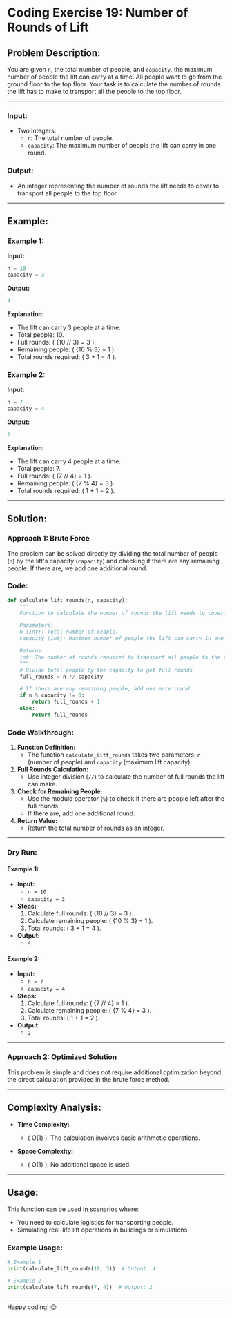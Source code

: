 # Coding Exercise 19: Number of Rounds of Lift

## Problem Description:
You are given `n`, the total number of people, and `capacity`, the maximum number of people the lift can carry at a time. All people want to go from the ground floor to the top floor. Your task is to calculate the number of rounds the lift has to make to transport all the people to the top floor.

---

### Input:
- Two integers:
  - `n`: The total number of people.
  - `capacity`: The maximum number of people the lift can carry in one round.

### Output:
- An integer representing the number of rounds the lift needs to cover to transport all people to the top floor.

---

## Example:

### Example 1:
**Input:**
```python
n = 10
capacity = 3
```

**Output:**
```python
4
```

**Explanation:**
- The lift can carry 3 people at a time.
- Total people: 10.
- Full rounds: \( {10 // 3} = 3 \).
- Remaining people: \( {10 \% 3} = 1 \).
- Total rounds required: \( 3 + 1 = 4 \).

### Example 2:
**Input:**
```python
n = 7
capacity = 4
```

**Output:**
```python
2
```

**Explanation:**
- The lift can carry 4 people at a time.
- Total people: 7.
- Full rounds: \( {7 // 4} = 1 \).
- Remaining people: \( {7 \% 4} = 3 \).
- Total rounds required: \( 1 + 1 = 2 \).

---

## Solution:

### Approach 1: Brute Force
The problem can be solved directly by dividing the total number of people (`n`) by the lift's capacity (`capacity`) and checking if there are any remaining people. If there are, we add one additional round.

### Code:
```python
def calculate_lift_rounds(n, capacity):
    """
    Function to calculate the number of rounds the lift needs to cover.

    Parameters:
    n (int): Total number of people.
    capacity (int): Maximum number of people the lift can carry in one round.

    Returns:
    int: The number of rounds required to transport all people to the top floor.
    """
    # Divide total people by the capacity to get full rounds
    full_rounds = n // capacity

    # If there are any remaining people, add one more round
    if n % capacity != 0:
        return full_rounds + 1
    else:
        return full_rounds
```

### Code Walkthrough:
1. **Function Definition:**
   - The function `calculate_lift_rounds` takes two parameters: `n` (number of people) and `capacity` (maximum lift capacity).
2. **Full Rounds Calculation:**
   - Use integer division (`//`) to calculate the number of full rounds the lift can make.
3. **Check for Remaining People:**
   - Use the modulo operator (`%`) to check if there are people left after the full rounds.
   - If there are, add one additional round.
4. **Return Value:**
   - Return the total number of rounds as an integer.

---

### Dry Run:

#### Example 1:
- **Input:**
  - `n = 10`
  - `capacity = 3`
- **Steps:**
  1. Calculate full rounds: \( {10 // 3} = 3 \).
  2. Calculate remaining people: \( {10 \% 3} = 1 \).
  3. Total rounds: \( 3 + 1 = 4 \).
- **Output:**
  - `4`

#### Example 2:
- **Input:**
  - `n = 7`
  - `capacity = 4`
- **Steps:**
  1. Calculate full rounds: \( {7 // 4} = 1 \).
  2. Calculate remaining people: \( {7 \% 4} = 3 \).
  3. Total rounds: \( 1 + 1 = 2 \).
- **Output:**
  - `2`

---

### Approach 2: Optimized Solution
This problem is simple and does not require additional optimization beyond the direct calculation provided in the brute force method.

---

## Complexity Analysis:

- **Time Complexity:**
  - \( O(1) \): The calculation involves basic arithmetic operations.

- **Space Complexity:**
  - \( O(1) \): No additional space is used.

---

## Usage:
This function can be used in scenarios where:
- You need to calculate logistics for transporting people.
- Simulating real-life lift operations in buildings or simulations.

### Example Usage:
```python
# Example 1
print(calculate_lift_rounds(10, 3))  # Output: 4

# Example 2
print(calculate_lift_rounds(7, 4))  # Output: 2
```

---

Happy coding! 😊
